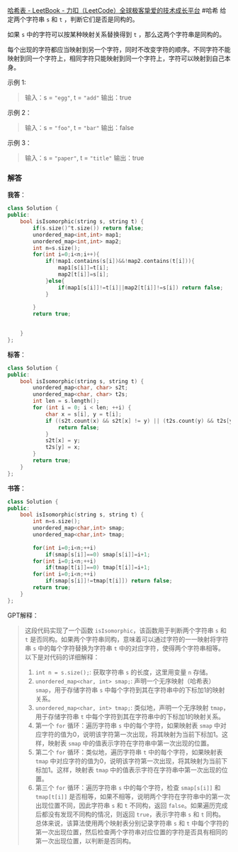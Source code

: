 [哈希表 - LeetBook - 力扣（LeetCode）全球极客挚爱的技术成长平台](https://leetcode.cn/leetbook/read/hash-table-plus/x7oyyd/)
#哈希 
给定两个字符串 `s` 和 `t` ，判断它们是否是同构的。

如果 `s` 中的字符可以按某种映射关系替换得到 `t` ，那么这两个字符串是同构的。

每个出现的字符都应当映射到另一个字符，同时不改变字符的顺序。不同字符不能映射到同一个字符上，相同字符只能映射到同一个字符上，字符可以映射到自己本身。

示例 1:
> 输入：s = `"egg"`, t = `"add"`
> 输出：true

示例 2：
> 输入：s = `"foo"`, t = `"bar"`
> 输出：false

示例 3：
> 输入：s = `"paper"`, t = `"title"`
> 输出：true

### 解答
**我答**：
```cpp
class Solution {
public:
    bool isIsomorphic(string s, string t) {
        if(s.size()^t.size()) return false;
        unordered_map<int,int> map1;
        unordered_map<int,int> map2;
        int n=s.size();
        for(int i=0;i<n;i++){
            if(!map1.contains(s[i])&&!map2.contains(t[i])){
                map1[s[i]]=t[i];
                map2[t[i]]=s[i];
            }else{
                if(map1[s[i]]!=t[i]||map2[t[i]]!=s[i]) return false;
            }
            
        }
        return true;
        

    }
};
```
**标答**：
```cpp
class Solution {
public:
    bool isIsomorphic(string s, string t) {
        unordered_map<char, char> s2t;
        unordered_map<char, char> t2s;
        int len = s.length();
        for (int i = 0; i < len; ++i) {
            char x = s[i], y = t[i];
            if ((s2t.count(x) && s2t[x] != y) || (t2s.count(y) && t2s[y] != x)) {
                return false;
            }
            s2t[x] = y;
            t2s[y] = x;
        }
        return true;
    }
};
```
**书答**：
```cpp
class Solution {
public:
    bool isIsomorphic(string s, string t) {
        int n=s.size();
        unordered_map<char,int> smap;
        unordered_map<char,int> tmap;
        
        for(int i=0;i<n;++i)
            if(smap[s[i]]==0) smap[s[i]]=i+1;
        for(int i=0;i<n;++i)
            if(tmap[t[i]]==0) tmap[t[i]]=i+1;
        for(int i=0;i<n;++i)
            if(smap[s[i]]!=tmap[t[i]]) return false;
        return true;
    }
};
```
GPT解释：
> 这段代码实现了一个函数 `isIsomorphic`，该函数用于判断两个字符串 `s` 和 `t` 是否同构。如果两个字符串同构，意味着可以通过字符的一一映射将字符串 `s` 中的每个字符替换为字符串 `t` 中的对应字符，使得两个字符串相等。
> 以下是对代码的详细解释：
> 1. `int n = s.size();`: 获取字符串 `s` 的长度，这里用变量 `n` 存储。
> 2. `unordered_map<char, int> smap;`: 声明一个无序映射（哈希表）`smap`，用于存储字符串 `s` 中每个字符到其在字符串中的下标加1的映射关系。
> 3. `unordered_map<char, int> tmap;`: 类似地，声明一个无序映射 `tmap`，用于存储字符串 `t` 中每个字符到其在字符串中的下标加1的映射关系。
> 4. 第一个 `for` 循环：遍历字符串 `s` 中的每个字符，如果映射表 `smap` 中对应字符的值为0，说明该字符第一次出现，将其映射为当前下标加1。这样，映射表 `smap` 中的值表示字符在字符串中第一次出现的位置。
> 5. 第二个 `for` 循环：类似地，遍历字符串 `t` 中的每个字符，如果映射表 `tmap` 中对应字符的值为0，说明该字符第一次出现，将其映射为当前下标加1。这样，映射表 `tmap` 中的值表示字符在字符串中第一次出现的位置。
> 6. 第三个 `for` 循环：遍历字符串 `s` 中的每个字符，检查 `smap[s[i]]` 和 `tmap[t[i]]` 是否相等，如果不相等，说明两个字符在字符串中的第一次出现位置不同，因此字符串 `s` 和 `t` 不同构，返回 `false`。如果遍历完成后都没有发现不同构的情况，则返回 `true`，表示字符串 `s` 和 `t` 同构。
> 总体来说，该算法使用两个映射表分别记录字符串 `s` 和 `t` 中每个字符的第一次出现位置，然后检查两个字符串对应位置的字符是否具有相同的第一次出现位置，以判断是否同构。